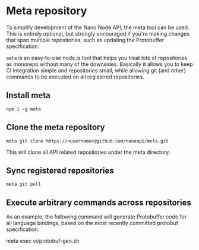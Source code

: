 # Meta repository

To simplify development of the Nano Node API, the meta tool can be used. This is entirely optional, but strongly encouraged if you're making changes that span multiple repositories, such as updating the Protobuffer specification.

`meta` is an easy-to-use node.js tool that helps you treat lots of repositories as monorepo without many of the downsides. Basically it allows you to keep CI integration simple and repositories small, while allowing git (and other) commands to be executed on all registered repositories.

## Install meta

`npm i -g meta`

## Clone the meta repository

`meta git clone https://<username>@github.com/nanoapi/meta.git`

This will clone all API related repositories under the meta directory.

## Sync registered repositories

`meta git pull`

## Execute arbitrary commands across repositories

As an example, the following command will generate Protobuffer code for all language bindings, based on the most recently committed protobuf specification.

meta exec ci/protobuf-gen.sh
